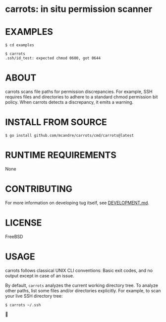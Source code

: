 # carrots: in situ permission scanner

# EXAMPLES

```console
$ cd examples

$ carrots
.ssh/id_test: expected chmod 0600, got 0644
```

# ABOUT

carrots scans file paths for permission discrepancies. For example, SSH requires files and directories to adhere to a standard chmod permission bit policy. When carrots detects a discrepancy, it emits a warning.

# INSTALL FROM SOURCE

```console
$ go install github.com/mcandre/carrots/cmd/carrots@latest
```

# RUNTIME REQUIREMENTS

None

# CONTRIBUTING

For more information on developing tug itself, see [DEVELOPMENT.md](DEVELOPMENT.md).

# LICENSE

FreeBSD

# USAGE

carrots follows classical UNIX CLI conventions: Basic exit codes, and no output except in case of an issue.

By default, `carrots` analyzes the current working directory tree. To analyze other paths, list some files and/or directories explicitly. For example, to scan your live SSH directory tree:

```console
$ carrots ~/.ssh
```

🥕
